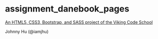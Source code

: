 # assignment_danebook_pages

[An HTML5, CSS3, Bootstrap, and SASS project of the Viking Code School](http://www.vikingcodeschool.com)

Johnny Hu (@iamjhu)
